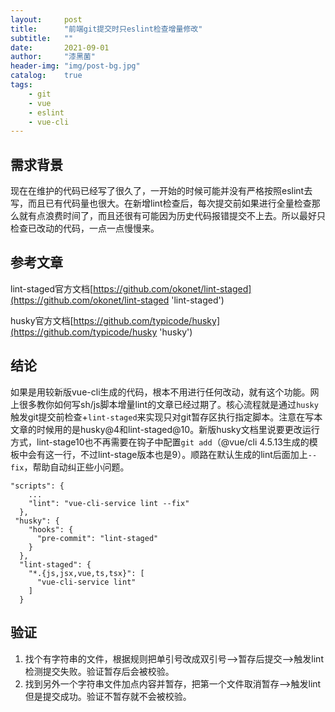 ```yaml
---
layout:     post
title:      "前端git提交时只eslint检查增量修改"
subtitle:   ""
date:       2021-09-01
author:     "漆黑菌"
header-img: "img/post-bg.jpg"
catalog:    true
tags:
    - git
    - vue
    - eslint
    - vue-cli
---
```


## 需求背景
现在在维护的代码已经写了很久了，一开始的时候可能并没有严格按照eslint去写，而且已有代码量也很大。在新增lint检查后，每次提交前如果进行全量检查那么就有点浪费时间了，而且还很有可能因为历史代码报错提交不上去。所以最好只检查已改动的代码，一点一点慢慢来。

## 参考文章
lint-staged官方文档[https://github.com/okonet/lint-staged](https://github.com/okonet/lint-staged 'lint-staged')

husky官方文档[https://github.com/typicode/husky](https://github.com/typicode/husky 'husky')

## 结论
如果是用较新版vue-cli生成的代码，根本不用进行任何改动，就有这个功能。网上很多教你如何写sh/js脚本增量lint的文章已经过期了。核心流程就是通过`husky`触发git提交前检查+`lint-staged`来实现只对git暂存区执行指定脚本。注意在写本文章的时候用的是husky@4和lint-staged@10。新版husky文档里说要更改运行方式，lint-stage10也不再需要在钩子中配置`git add`（@vue/cli 4.5.13生成的模板中会有这一行，不过lint-stage版本也是9）。顺路在默认生成的lint后面加上`--fix`，帮助自动纠正些小问题。

```
"scripts": {
	...
    "lint": "vue-cli-service lint --fix"
  },
 "husky": {
    "hooks": {
      "pre-commit": "lint-staged"
    }
  },
  "lint-staged": {
    "*.{js,jsx,vue,ts,tsx}": [
      "vue-cli-service lint"
    ]
  }
```

## 验证
1. 找个有字符串的文件，根据规则把单引号改成双引号-->暂存后提交-->触发lint检测提交失败。验证暂存后会被校验。
2. 找到另外一个字符串文件加点内容并暂存，把第一个文件取消暂存-->触发lint但是提交成功。验证不暂存就不会被校验。
